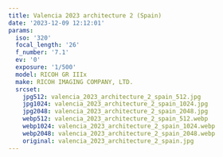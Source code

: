 ```yaml
---
title: Valencia 2023 architecture 2 (Spain)
date: '2023-12-09 12:12:01'
params:
  iso: '320'
  focal_length: '26'
  f_number: '7.1'
  ev: '0'
  exposure: '1/500'
  model: RICOH GR IIIx
  make: RICOH IMAGING COMPANY, LTD.
  srcset:
    jpg512: valencia_2023_architecture_2_spain_512.jpg
    jpg1024: valencia_2023_architecture_2_spain_1024.jpg
    jpg2048: valencia_2023_architecture_2_spain_2048.jpg
    webp512: valencia_2023_architecture_2_spain_512.webp
    webp1024: valencia_2023_architecture_2_spain_1024.webp
    webp2048: valencia_2023_architecture_2_spain_2048.webp
    original: valencia_2023_architecture_2_spain.jpg
---
```

